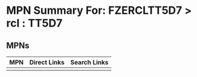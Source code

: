 



# MPN Summary For: FZERCLTT5D7 > rcl : TT5D7

## MPNs
  

|MPN|Direct Links|Search Links|
| :--- | :--- | :--- |
||||
